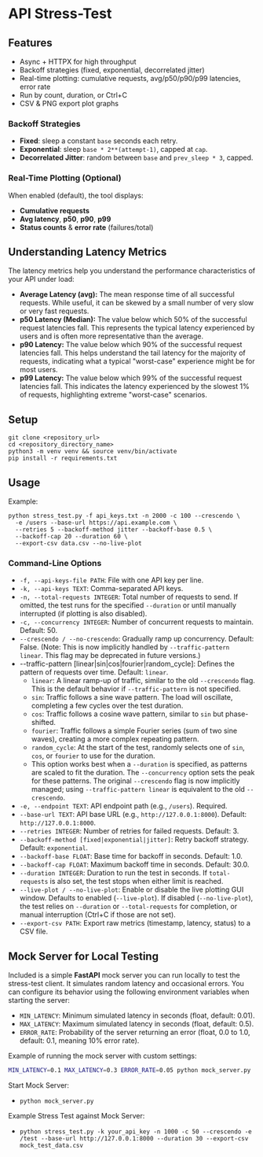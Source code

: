 # API Stress-Test

## Features
- Async + HTTPX for high throughput
- Backoff strategies (fixed, exponential, decorrelated jitter)
- Real-time plotting: cumulative requests, avg/p50/p90/p99 latencies, error rate
- Run by count, duration, or Ctrl+C
- CSV & PNG export plot graphs

### Backoff Strategies
- **Fixed**: sleep a constant `base` seconds each retry.
- **Exponential**: sleep `base * 2**(attempt-1)`, capped at `cap`.
- **Decorrelated Jitter**: random between `base` and `prev_sleep * 3`, capped.

### Real-Time Plotting (Optional)
When enabled (default), the tool displays:
- **Cumulative requests**
- **Avg latency**, **p50**, **p90**, **p99**
- **Status counts** & **error rate** (failures/total)

## Understanding Latency Metrics
The latency metrics help you understand the performance characteristics of your API under load:
- **Average Latency (avg):** The mean response time of all successful requests. While useful, it can be skewed by a small number of very slow or very fast requests.
- **p50 Latency (Median):** The value below which 50% of the successful request latencies fall. This represents the typical latency experienced by users and is often more representative than the average.
- **p90 Latency:** The value below which 90% of the successful request latencies fall. This helps understand the tail latency for the majority of requests, indicating what a typical "worst-case" experience might be for most users.
- **p99 Latency:** The value below which 99% of the successful request latencies fall. This indicates the latency experienced by the slowest 1% of requests, highlighting extreme "worst-case" scenarios.

## Setup
```
git clone <repository_url>
cd <repository_directory_name>
python3 -m venv venv && source venv/bin/activate
pip install -r requirements.txt
```

## Usage
Example:
```
python stress_test.py -f api_keys.txt -n 2000 -c 100 --crescendo \
  -e /users --base-url https://api.example.com \
  --retries 5 --backoff-method jitter --backoff-base 0.5 \
  --backoff-cap 20 --duration 60 \
  --export-csv data.csv --no-live-plot
```

### Command-Line Options
- `-f, --api-keys-file PATH`: File with one API key per line.
- `-k, --api-keys TEXT`: Comma-separated API keys.
- `-n, --total-requests INTEGER`: Total number of requests to send. If omitted, the test runs for the specified `--duration` or until manually interrupted (if plotting is also disabled).
- `-c, --concurrency INTEGER`: Number of concurrent requests to maintain. Default: 50.
- `--crescendo / --no-crescendo`: Gradually ramp up concurrency. Default: False. (Note: This is now implicitly handled by `--traffic-pattern linear`. This flag may be deprecated in future versions.)
- --traffic-pattern [linear|sin|cos|fourier|random_cycle]: Defines the pattern of requests over time. Default: `linear`.
    - `linear`: A linear ramp-up of traffic, similar to the old `--crescendo` flag. This is the default behavior if `--traffic-pattern` is not specified.
    - `sin`: Traffic follows a sine wave pattern. The load will oscillate, completing a few cycles over the test duration.
    - `cos`: Traffic follows a cosine wave pattern, similar to `sin` but phase-shifted.
    - `fourier`: Traffic follows a simple Fourier series (sum of two sine waves), creating a more complex repeating pattern.
    - `random_cycle`: At the start of the test, randomly selects one of `sin`, `cos`, or `fourier` to use for the duration.
    - This option works best when a `--duration` is specified, as patterns are scaled to fit the duration. The `--concurrency` option sets the peak for these patterns. The original `--crescendo` flag is now implicitly managed; using `--traffic-pattern linear` is equivalent to the old `--crescendo`.
- `-e, --endpoint TEXT`: API endpoint path (e.g., `/users`). Required.
- `--base-url TEXT`: API base URL (e.g., `http://127.0.0.1:8000`). Default: `http://127.0.0.1:8000`.
- `--retries INTEGER`: Number of retries for failed requests. Default: 3.
- `--backoff-method [fixed|exponential|jitter]`: Retry backoff strategy. Default: `exponential`.
- `--backoff-base FLOAT`: Base time for backoff in seconds. Default: 1.0.
- `--backoff-cap FLOAT`: Maximum backoff time in seconds. Default: 30.0.
- `--duration INTEGER`: Duration to run the test in seconds. If `total-requests` is also set, the test stops when either limit is reached.
- `--live-plot / --no-live-plot`: Enable or disable the live plotting GUI window. Defaults to enabled (`--live-plot`). If disabled (`--no-live-plot`), the test relies on `--duration` or `--total-requests` for completion, or manual interruption (Ctrl+C if those are not set).
- `--export-csv PATH`: Export raw metrics (timestamp, latency, status) to a CSV file.

## Mock Server for Local Testing

Included is a simple **FastAPI** mock server you can run locally to test the stress-test client.
It simulates random latency and occasional errors. You can configure its behavior using the following environment variables when starting the server:

-   `MIN_LATENCY`: Minimum simulated latency in seconds (float, default: 0.01).
-   `MAX_LATENCY`: Maximum simulated latency in seconds (float, default: 0.5).
-   `ERROR_RATE`: Probability of the server returning an error (float, 0.0 to 1.0, default: 0.1, meaning 10% error rate).

Example of running the mock server with custom settings:
```bash
MIN_LATENCY=0.1 MAX_LATENCY=0.3 ERROR_RATE=0.05 python mock_server.py
```

Start Mock Server: 
- `python mock_server.py`

Example Stress Test against Mock Server:
- `python stress_test.py -k your_api_key -n 1000 -c 50 --crescendo -e /test --base-url http://127.0.0.1:8000 --duration 30 --export-csv mock_test_data.csv`
